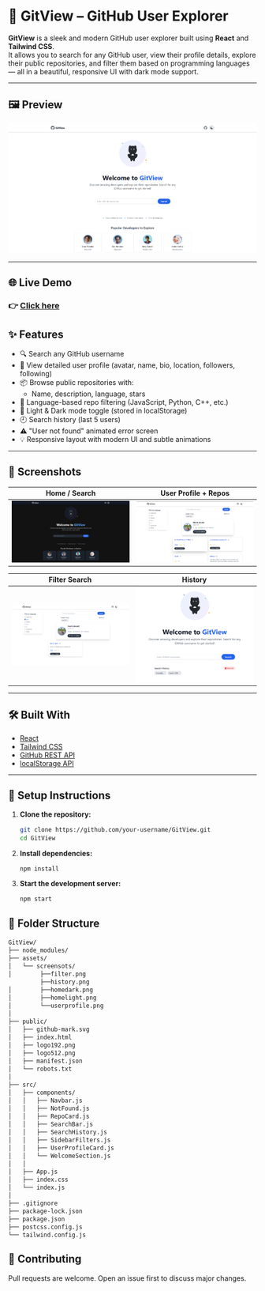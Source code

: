 # 🚀 GitView – GitHub User Explorer

**GitView** is a sleek and modern GitHub user explorer built using **React** and **Tailwind CSS**.  
It allows you to search for any GitHub user, view their profile details, explore their public repositories, and filter them based on programming languages — all in a beautiful, responsive UI with dark mode support.

---

## 🖼️ Preview

![GitView Screenshot](assets/screenshots/homelight.png)

---

## 🌐 Live Demo

### 👉 [Click here](https://gitview-app.netlify.app/)

## ✨ Features

- 🔍 Search any GitHub username
- 👤 View detailed user profile (avatar, name, bio, location, followers, following)
- 📦 Browse public repositories with:
  - Name, description, language, stars
- 🧠 Language-based repo filtering (JavaScript, Python, C++, etc.)
- 🌙 Light & Dark mode toggle (stored in localStorage)
- 🕘 Search history (last 5 users)
- ⚠️ "User not found" animated error screen
- 💡 Responsive layout with modern UI and subtle animations

---

## 📸 Screenshots

| Home / Search | User Profile + Repos |
|---------------|-----------------------|
| ![Home](assets/screenshots/homedark.png) | ![Profile](assets/screenshots/userprofile.png) |

| Filter Search | History |
|----------------|---------|
| ![Filter](assets/screenshots/filter.png) | ![History](assets/screenshots/history.png) | 

---

## 🛠️ Built With

- [React](https://reactjs.org/)
- [Tailwind CSS](https://tailwindcss.com/)
- [GitHub REST API](https://docs.github.com/en/rest)
- [localStorage API](https://developer.mozilla.org/en-US/docs/Web/API/Window/localStorage)

---

## 🔧 Setup Instructions

1. **Clone the repository:**

   ```bash
   git clone https://github.com/your-username/GitView.git
   cd GitView

2. **Install dependencies:**

    ```
    npm install
    ```

3. **Start the development server:**

    ```
    npm start
    ```

## 📁 Folder Structure
```
GitView/
├── node_modules/
├── assets/
│   └── screensots/
│        ├──filter.png
         ├──history.png
│        ├──homedark.png
│        ├──homelight.png
│        └──userprofile.png
│
├── public/
│   ├── github-mark.svg
│   ├── index.html
│   ├── logo192.png
│   ├── logo512.png
│   ├── manifest.json
│   └── robots.txt
│
├── src/
│   ├── components/
│   │   ├── Navbar.js
│   │   ├── NotFound.js
│   │   ├── RepoCard.js
│   │   ├── SearchBar.js
│   │   ├── SearchHistory.js
│   │   ├── SidebarFilters.js
│   │   ├── UserProfileCard.js
│   │   └── WelcomeSection.js
│   │
│   ├── App.js
│   ├── index.css
│   └── index.js
│
├── .gitignore
├── package-lock.json
├── package.json
├── postcss.config.js
└── tailwind.config.js
```

## 🤝 Contributing

Pull requests are welcome. Open an issue first to discuss major changes.
